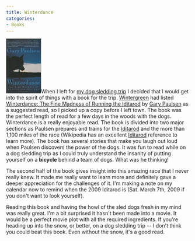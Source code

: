 ```yaml
---
title: Winterdance
categories:
- Books
---
```


[![Winterdance-Cover.png](/assets/posts/2009/winterdance-cover.png)](http://www.amazon.com/dp/0156001454/?tag=thingelstad-20)When I left for [my dog sledding trip](/thingelstad/im-going-dog-sledding-with-my-camera) I decided that I would get into the spirit of things with a book for the trip. [Wintergreen](http://www.dogsledding.com/) had listed [Winterdance: The Fine Madness of Running the Iditarod](http://www.amazon.com/dp/0156001454/?tag=thingelstad-20) by [Gary Paulsen](http://www.randomhouse.com/features/garypaulsen/) as a suggested read, so I picked up a copy before I left town. The book was the perfect length of read for a few days in the woods with the dogs.
Winterdance is a really enjoyable read. The book is divided into two major sections as Paulsen prepares and trains for the [Iditarod](http://www.iditarod.com/) and the more than 1,100 miles of the race (Wikipedia has an excellent [Iditarod](http://en.wikipedia.org/wiki/Iditarod_Trail_Sled_Dog_Race) reference to learn more). The book has several stories that make you laugh out loud when Paulsen discovers the power of the dogs. It was fun to read while on a dog sledding trip as I could truly understand the insanity of putting yourself on a **bicycle** behind a team of dogs. What was he thinking!

The second half of the book gives insight into this amazing race that I never really knew. It made me really want to learn more and definitely gave a deeper appreciation for the challenges of it. I'm making a note on my calendar now to remind when the 2009 Iditarod is (Sat. March 7th, 2009 if you don't want to look yourself).

Reading this book and having the howl of the sled dogs fresh in my mind was really great. I'm a bit surprised it hasn't been made into a movie. It would be a perfect movie plot with all the required ingredients. If you're heading up into the snow, or better, on a dog sledding trip -- I don't think you could beat this book. Even without the snow, it's a good read.
